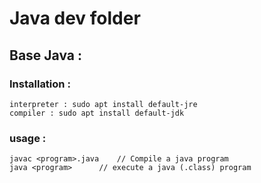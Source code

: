 # Java dev folder

## Base Java :

### Installation :
	interpreter : sudo apt install default-jre
	compiler : sudo apt install default-jdk

### usage :

	javac <program>.java	// Compile a java program
	java <program>		// execute a java (.class) program
